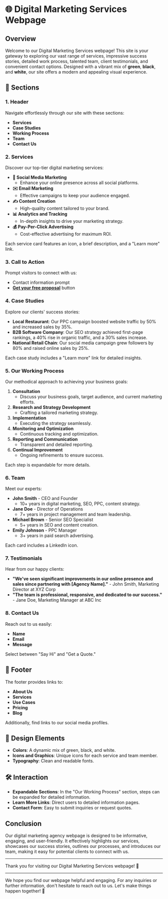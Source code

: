 # 🌐 Digital Marketing Services Webpage

## Overview

Welcome to our Digital Marketing Services webpage! This site is your gateway to exploring our vast range of services, impressive success stories, detailed work process, talented team, client testimonials, and convenient contact options. Designed with a vibrant mix of **green**, **black**, and **white**, our site offers a modern and appealing visual experience.

## 📑 Sections

### 1. Header
Navigate effortlessly through our site with these sections:
- **Services**
- **Case Studies**
- **Working Process**
- **Team**
- **Contact Us**

### 2. Services
Discover our top-tier digital marketing services:
- **📱 Social Media Marketing**
  - Enhance your online presence across all social platforms.
- **✉️ Email Marketing**
  - Effective campaigns to keep your audience engaged.
- **✍️ Content Creation**
  - High-quality content tailored to your brand.
- **📊 Analytics and Tracking**
  - In-depth insights to drive your marketing strategy.
- **💰 Pay-Per-Click Advertising**
  - Cost-effective advertising for maximum ROI.

Each service card features an icon, a brief description, and a "Learn more" link.

### 3. Call to Action
Prompt visitors to connect with us:
- Contact information prompt
- **[Get your free proposal](#)** button

### 4. Case Studies
Explore our clients' success stories:
- **Local Restaurant**: Our PPC campaign boosted website traffic by 50% and increased sales by 35%.
- **B2B Software Company**: Our SEO strategy achieved first-page rankings, a 40% rise in organic traffic, and a 30% sales increase.
- **National Retail Chain**: Our social media campaign grew followers by 80% and raised online sales by 25%.

Each case study includes a "Learn more" link for detailed insights.

### 5. Our Working Process
Our methodical approach to achieving your business goals:
1. **Consultation**
   - Discuss your business goals, target audience, and current marketing efforts.
2. **Research and Strategy Development**
   - Crafting a tailored marketing strategy.
3. **Implementation**
   - Executing the strategy seamlessly.
4. **Monitoring and Optimization**
   - Continuous tracking and optimization.
5. **Reporting and Communication**
   - Transparent and detailed reporting.
6. **Continual Improvement**
   - Ongoing refinements to ensure success.

Each step is expandable for more details.

### 6. Team
Meet our experts:
- **John Smith** - CEO and Founder
  - 10+ years in digital marketing, SEO, PPC, content strategy.
- **Jane Doe** - Director of Operations
  - 7+ years in project management and team leadership.
- **Michael Brown** - Senior SEO Specialist
  - 5+ years in SEO and content creation.
- **Emily Johnson** - PPC Manager
  - 3+ years in paid search advertising.

Each card includes a LinkedIn icon.

### 7. Testimonials
Hear from our happy clients:
- **"We've seen significant improvements in our online presence and sales since partnering with [Agency Name]."** - John Smith, Marketing Director at XYZ Corp
- **"The team is professional, responsive, and dedicated to our success."** - Jane Doe, Marketing Manager at ABC Inc

### 8. Contact Us
Reach out to us easily:
- **Name**
- **Email**
- **Message**

Select between "Say Hi" and "Get a Quote."

## 📎 Footer
The footer provides links to:
- **About Us**
- **Services**
- **Use Cases**
- **Pricing**
- **Blog**

Additionally, find links to our social media profiles.

## 🎨 Design Elements
- **Colors**: A dynamic mix of green, black, and white.
- **Icons and Graphics**: Unique icons for each service and team member.
- **Typography**: Clean and readable fonts.

## 🛠 Interaction
- **Expandable Sections**: In the "Our Working Process" section, steps can be expanded for detailed information.
- **Learn More Links**: Direct users to detailed information pages.
- **Contact Form**: Easy to submit inquiries or request quotes.

## Conclusion
Our digital marketing agency webpage is designed to be informative, engaging, and user-friendly. It effectively highlights our services, showcases our success stories, outlines our processes, and introduces our team, making it easy for potential clients to connect with us.

---

Thank you for visiting our Digital Marketing Services webpage! 🌟

---

We hope you find our webpage helpful and engaging. For any inquiries or further information, don't hesitate to reach out to us. Let's make things happen together! 🚀
